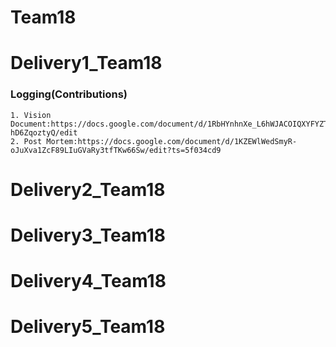 # Team18
# Delivery1_Team18
### Logging(Contributions)
    1. Vision Document:https://docs.google.com/document/d/1RbHYnhnXe_L6hWJACOIQXYFYZTQ1zu8c-hD6ZqoztyQ/edit
    2. Post Mortem:https://docs.google.com/document/d/1KZEWlWedSmyR-oJuXva1ZcF89LIuGVaRy3tfTKw66Sw/edit?ts=5f034cd9
# Delivery2_Team18
# Delivery3_Team18
# Delivery4_Team18
# Delivery5_Team18
